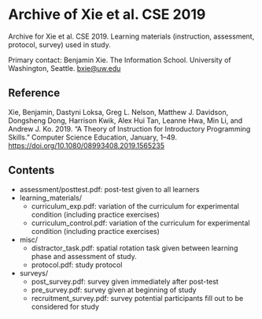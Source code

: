 # Archive of Xie et al. CSE 2019
Archive for Xie et al. CSE 2019. Learning materials (instruction, assessment, protocol, survey) used in study.

Primary contact: Benjamin Xie. The Information School. University of Washington, Seattle. bxie@uw.edu

## Reference
Xie, Benjamin, Dastyni Loksa, Greg L. Nelson, Matthew J. Davidson, Dongsheng Dong, Harrison Kwik, Alex Hui Tan, Leanne Hwa, Min Li, and Andrew J. Ko. 2019. “A Theory of Instruction for Introductory Programming Skills.” Computer Science Education, January, 1–49. https://doi.org/10.1080/08993408.2019.1565235

## Contents
* assessment/posttest.pdf: post-test given to all learners
* learning_materials/ 
	* curriculum_exp.pdf: variation of the curriculum for experimental condition (including practice exercises)
	* curriculum_control.pdf: variation of the curriculum for experimental condition (including practice exercises)
* misc/
	* distractor_task.pdf: spatial rotation task given between learning phase and assessment of study.
	* protocol.pdf: study protocol
* surveys/
	* post_survey.pdf: survey given immediately after post-test
	* pre_survey.pdf: survey given at beginning of study
	* recruitment_survey.pdf: survey potential participants fill out to be considered for study